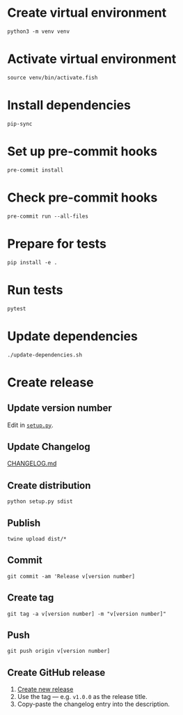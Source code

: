 # Create virtual environment

`python3 -m venv venv`

# Activate virtual environment

`source venv/bin/activate.fish`

# Install dependencies

`pip-sync`

# Set up pre-commit hooks

`pre-commit install`

# Check pre-commit hooks

`pre-commit run --all-files`

# Prepare for tests

`pip install -e .`

# Run tests

`pytest`

# Update dependencies

`./update-dependencies.sh`

# Create release

## Update version number

Edit in [`setup.py`](setup.py).

## Update Changelog

[CHANGELOG.md](CHANGELOG.md)

## Create distribution

`python setup.py sdist`

## Publish

`twine upload dist/*`

## Commit

`git commit -am 'Release v[version number]`

## Create tag

`git tag -a v[version number] -m "v[version number]"`

## Push

`git push origin v[version number]`

## Create GitHub release

1. [Create new release](https://github.com/yhoiseth/python-prediction-scorer/releases/new)
2. Use the tag — e.g. `v1.0.0` as the release title.
3. Copy-paste the changelog entry into the description.
